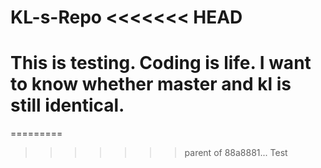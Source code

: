 KL-s-Repo
<<<<<<< HEAD
=========
This is testing.
Coding is life.
I want to know whether master and kl is still identical.
=======
=========
>>>>>>> parent of 88a8881... Test
